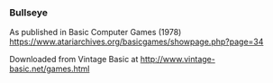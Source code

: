 ### Bullseye

As published in Basic Computer Games (1978)
https://www.atariarchives.org/basicgames/showpage.php?page=34

Downloaded from Vintage Basic at
http://www.vintage-basic.net/games.html
